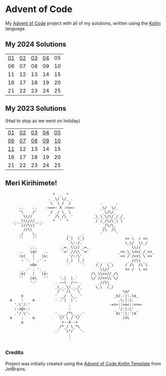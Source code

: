 # Advent of Code

My [Advent of Code][aoc] project with all of my solutions, written using the [Kotlin][kotlin] language.

## My 2024 Solutions

<table>
    <tr>
        <td><a href="src/aoc2024/Day01.kt">01</a></td>
        <td><a href="src/aoc2024/Day02.kt">02</a></td>
        <td><a href="src/aoc2024/Day03.kt">03</a></td>
        <td><a href="src/aoc2024/Day04.kt">04</a></td>
        <td>05</td>
    </tr>
    <tr>
        <td>06</td>
        <td>07</td>
        <td>08</td>
        <td>09</td>
        <td>10</td>
    </tr>
    <tr>
        <td>11</td>
        <td>12</td>
        <td>13</td>
        <td>14</td>
        <td>15</td>
    </tr>
    <tr>
        <td>16</td>
        <td>17</td>
        <td>18</td>
        <td>19</td>
        <td>20</td>
    </tr>
    <tr>
        <td>21</td>
        <td>22</td>
        <td>23</td>
        <td>24</td>
        <td>25</td>
    </tr>
</table>

## My 2023 Solutions

(Had to stop as we went on holiday)

<table>
    <tr>
        <td><a href="src/aoc2023/Day01.kt">01</a></td>
        <td><a href="src/aoc2023/Day02.kt">02</a></td>
        <td><a href="src/aoc2023/Day03.kt">03</a></td>
        <td><a href="src/aoc2023/Day04.kt">04</a></td>
        <td><a href="src/aoc2023/Day05.kt">05</a></td>
    </tr>
    <tr>
        <td><a href="src/aoc2023/Day06.kt">06</a></td>
        <td><a href="src/aoc2023/Day07.kt">07</a></td>
        <td><a href="src/aoc2023/Day08.kt">08</a></td>
        <td><a href="src/aoc2023/Day09.kt">09</a></td>
        <td><a href="src/aoc2023/Day10.kt">10</a></td>
    </tr>
    <tr>
        <td><a href="src/aoc2023/Day11.kt">11</a></td>
        <td>12</td>
        <td>13</td>
        <td>14</td>
        <td>15</td>
    </tr>
    <tr>
        <td>16</td>
        <td>17</td>
        <td>18</td>
        <td>19</td>
        <td>20</td>
    </tr>
    <tr>
        <td>21</td>
        <td>22</td>
        <td>23</td>
        <td>24</td>
        <td>25</td>
    </tr>
</table>

## Meri Kirihimete!

```
                     *  .  *
                   . _\/ \/_ .
                    \  \ /  /             .      .   
      ..    ..    -==>: X :<==-           _\/  \/_
      '\    /'      / _/ \_ \              _\/\/_
        \\//       '  /\ /\  '         _\_\_\/\/_/_/_
   _.__\\\///__._    *  '  *            / /_/\/\_\ \
    '  ///\\\  '                           _/\/\_
        //\\                               /\  /\ 
      ./    \.             ._    _.       '      '
      ''    ''             (_)  (_)                  <> \  / <>
                            .\::/.                   \_\/  \/_/ 
           .:.          _.=._\\//_.=._                  \\//
      ..   \o/   ..      '=' //\\ '='             _<>_\_\<>/_/_<>_
      :o|   |   |o:         '/::\'                 <> / /<>\ \ <>
       ~ '. ' .' ~         (_)  (_)      _    _       _ //\\ _
           >O<             '      '     /_/  \_\     / /\  /\ \
       _ .' . '. _                        \\//       <> /  \ <>
      :o|   |   |o:                   /\_\\><//_/\
      ''   /o\   ''     '.|  |.'      \/ //><\\ \/
           ':'        . ~~\  /~~ .       _//\\_
                      _\_._\/_._/_      \_\  /_/ 
                       / ' /\ ' \                   \o/
       o              ' __/  \__ '              _o/.:|:.\o_
  o    :    o         ' .'|  |'.                  .\:|:/.
    '.\'/.'                 .                 -=>>::>o<::<<=-
    :->@<-:                 :                   _ '/:|:\' _
    .'/.\'.           '.___/*\___.'              o\':|:'/o 
  o    :    o           \* \ / */                   /o\
       o                 >--X--<
                        /*_/ \_*\
                      .'   \*/   '.
                            :
                            '
```

### Credits

Project was initially created using the [Advent of Code Kotlin Template][template] from JetBrains.


[aoc]: https://adventofcode.com

[kotlin]: https://kotlinlang.org

[template]: https://github.com/kotlin-hands-on/advent-of-code-kotlin-template

